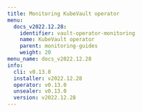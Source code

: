 ```yaml
---
title: Monitoring KubeVault operator
menu:
  docs_v2022.12.28:
    identifier: vault-operator-monitoring
    name: KubeVault operator
    parent: monitoring-guides
    weight: 20
menu_name: docs_v2022.12.28
info:
  cli: v0.13.0
  installer: v2022.12.28
  operator: v0.13.0
  unsealer: v0.13.0
  version: v2022.12.28
---
```


